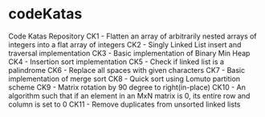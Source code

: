 # codeKatas
Code Katas Repository
CK1 - Flatten an array of arbitrarily nested arrays of integers into a flat array of integers
CK2 - Singly Linked List insert and traversal implementation 
CK3 - Basic implementation of Binary Min Heap
CK4 - Insertion sort implementation
CK5 - Check if linked list is a palindrome
CK6 - Replace all spaces with given characters
CK7 - Basic implementation of merge sort
CK8 - Quick sort using Lomuto partition scheme
CK9 - Matrix rotation by 90 degree to right(in-place)
CK10 - An algorithm such that if an element in an MxN matrix is 0, its entire row and column is set to 0
CK11 - Remove duplicates from unsorted linked lists
